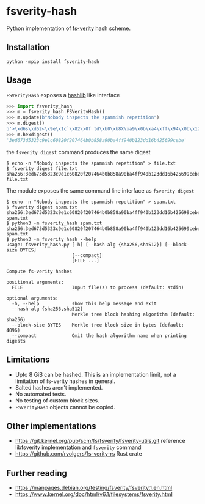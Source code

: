 # fsverity-hash

Python implementation of [fs-verity] hash scheme.

## Installation

```
python -mpip install fsverity-hash
```

## Usage

`FSVerityHash` exposes a [hashlib] like interface
```python
>>> import fsverity_hash
>>> m = fsverity_hash.FSVerityHash()
>>> m.update(b"Nobody inspects the spammish repetition")
>>> m.digest()
b'>\xd6s\xd52<\x9e\x1c`\x82\x0f td\xb0\xb8X\xa9\x0b\xa4\xff\x94\x0b\x12=\xd1kBV\x99\xce\xbe'
>>> m.hexdigest()
'3ed673d5323c9e1c60820f207464b0b858a90ba4ff940b123dd16b425699cebe'
```

the `fsverity digest` command produces the same digest

```
$ echo -n "Nobody inspects the spammish repetition" > file.txt
$ fsverity digest file.txt
sha256:3ed673d5323c9e1c60820f207464b0b858a90ba4ff940b123dd16b425699cebe file.txt
```

The module exposes the same command line interface as `fsverity digest`

```
$ echo -n "Nobody inspects the spammish repetition" > spam.txt
$ fsverity digest spam.txt
sha256:3ed673d5323c9e1c60820f207464b0b858a90ba4ff940b123dd16b425699cebe spam.txt
$ python3 -m fsverity_hash spam.txt
sha256:3ed673d5323c9e1c60820f207464b0b858a90ba4ff940b123dd16b425699cebe spam.txt
$ python3 -m fsverity_hash --help
usage: fsverity_hash.py [-h] [--hash-alg {sha256,sha512}] [--block-size BYTES]
                        [--compact]
                        [FILE ...]

Compute fs-verity hashes

positional arguments:
  FILE                  Input file(s) to process (default: stdin)

optional arguments:
  -h, --help            show this help message and exit
  --hash-alg {sha256,sha512}
                        Merkle tree block hashing algorithm (default: sha256)
  --block-size BYTES    Merkle tree block size in bytes (default: 4096)
  --compact             Omit the hash algorithm name when printing digests
```

## Limitations

- Upto 8 GiB can be hashed. This is an implementation limit, not a limitation of fs-verity hashes in general.
- Salted hashes aren't implemented.
- No automated tests.
- No testing of custom block sizes.
- `FSVerityHash` objects cannot be copied.

## Other implementations
- https://git.kernel.org/pub/scm/fs/fsverity/fsverity-utils.git
  reference libfsverity implementation and `fsverity` command
- https://github.com/rvolgers/fs-verity-rs Rust crate

## Further reading
- https://manpages.debian.org/testing/fsverity/fsverity.1.en.html
- https://www.kernel.org/doc/html/v6.1/filesystems/fsverity.html

[fs-verity]: https://www.kernel.org/doc/html/v6.1/filesystems/fsverity.html#file-digest-computation
[hashlib]: https://docs.python.org/3/library/hashlib.html
